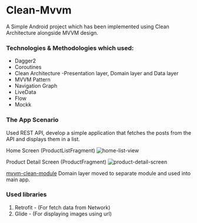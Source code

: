 # Clean-Mvvm

A Simple Android project which has been implemented using Clean Architecture alongside MVVM design.


### Technologies & Methodologies which used:

- Dagger2
- Coroutines
- Clean Architecture
    -Presentation layer, Domain layer and Data layer 
- MVVM Pattern
- Navigation Graph
- LiveData
- Flow
- Mockk


### The App Scenario

Used REST API, develop a simple application that fetches the
posts from the API and displays them in a list.

Home Screen (ProductListFragment)
![home-list-view](https://user-images.githubusercontent.com/125017869/226620609-a1edbf32-225b-43a1-ab23-1d702b3dbb73.png)

Product Detail Screen (ProductFragment)
![product-detail-screen](https://user-images.githubusercontent.com/125017869/226621012-ffe1bcc8-aa2d-4676-b7a9-74a9cd206731.png)


[mvvm-clean-module](https://github.com/c-p7/Clean-Mvvm/tree/mvvm-clean-module)
  Domain layer moved to separate module and used into main app.

### Used libraries

1. Retrofit - (For fetch data from Network)
2. Glide - (For displaying images using url)
